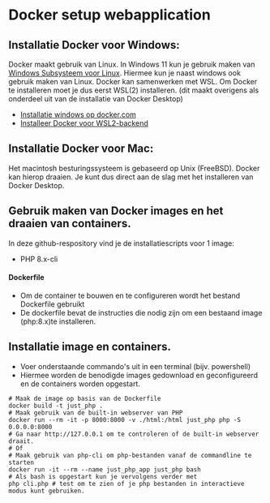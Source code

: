 # Docker setup webapplication
## Installatie Docker voor Windows:
Docker maakt gebruik van Linux. In Windows 11 kun je gebruik maken van [Windows Subsysteem voor Linux](https://learn.microsoft.com/nl-nl/windows/wsl/about). Hiermee kun je naast windows ook gebruik maken van Linux. Docker kan samenwerken met WSL. Om Docker te installeren moet je dus eerst WSL(2) installeren. (dit maakt overigens als onderdeel uit van de installatie van Docker Desktop)

* [Installatie windows op docker.com](https://docs.docker.com/desktop/setup/install/windows-install/)
* [Installeer Docker voor WSL2-backend](https://learn.microsoft.com/en-us/windows/wsl/install)

## Installatie Docker voor Mac:
Het macintosh besturingssysteem is gebaseerd op Unix (FreeBSD). Docker kan hierop draaien. Je kunt dus direct aan de slag met het installeren van Docker Desktop.

## Gebruik maken van Docker images en het draaien van containers.
In deze github-respository vind je de installatiescripts voor 1 image:
* PHP 8.x-cli

#### Dockerfile
* Om de container te bouwen en te configureren wordt het bestand Dockerfile gebruikt
* De dockerfile bevat de instructies die nodig zijn om een bestaand image (php:8.x)te installeren.

## Installatie image en containers.
* Voer onderstaande commando's uit in een terminal (bijv. powershell)
* Hiermee worden de benodigde images gedownload en geconfigureerd en de containers worden opgestart.

```shell
# Maak de image op basis van de Dockerfile
docker build -t just_php .       
# Maak gebruik van de built-in webserver van PHP
docker run --rm -it -p 8000:8000 -v ./html:/html just_php php -S 0.0.0.0:8000
# Ga naar http://127.0.0.1 om te controleren of de built-in webserver draait.
# Of
# Maak gebruik van php-cli om php-bestanden vanaf de commandline te starten
docker run -it --rm --name just_php_app just_php bash
# Als bash is opgestart kun je vervolgens verder met
php cli.php # test om te zien of je php bestanden in interactieve modus kunt gebruiken.
```

